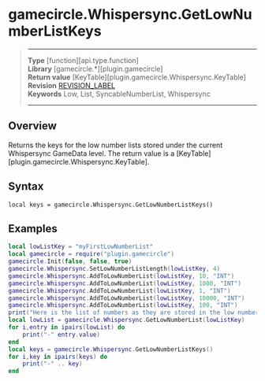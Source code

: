 # gamecircle.Whispersync.GetLowNumberListKeys

> --------------------- ------------------------------------------------------------------------------------------
> __Type__              [function][api.type.function]  
> __Library__           [gamecircle.*][plugin.gamecircle]  
> __Return value__      [KeyTable][plugin.gamecircle.Whispersync.KeyTable]  
> __Revision__          [REVISION_LABEL](REVISION_URL)  
> __Keywords__          Low, List, SyncableNumberList, Whispersync 
> --------------------- ------------------------------------------------------------------------------------------


## Overview
Returns the keys for the low number lists stored under the current Whispersync GameData level. The return value is a [KeyTable][plugin.gamecircle.Whispersync.KeyTable].


## Syntax
	local keys = gamecircle.Whispersync.GetLowNumberListKeys()
	
## Examples

``````lua  
local lowListKey = "myFirstLowNumberList" 
local gamecircle = require("plugin.gamecircle")  
gamecircle.Init(false, false, true)  
gamecircle.Whispersync.SetLowNumberListLength(lowListKey, 4)  
gamecircle.Whispersync.AddToLowNumberList(lowListKey, 10, "INT")  
gamecircle.Whispersync.AddToLowNumberList(lowListKey, 1000, "INT")  
gamecircle.Whispersync.AddToLowNumberList(lowListKey, 1, "INT")  
gamecircle.Whispersync.AddToLowNumberList(lowListKey, 10000, "INT")   
gamecircle.Whispersync.AddToLowNumberList(lowListKey, 100, "INT")  
print("Here is the list of numbers as they are stored in the low number list. They should be in the order from lowest to highest.")  
local lowList = gamecircle.Whispersync.GetLowNumberList(lowListKey)  
for i,entry in ipairs(lowList) do  
	print("-" entry.value)  
end  
local keys = gamecircle.Whispersync.GetLowNumberListKeys()  
for i,key in ipairs(keys) do  
	print("-" .. key)  
end  
``````

